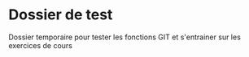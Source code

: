 # Dossier de test
Dossier temporaire pour tester les fonctions GIT et s'entrainer sur les exercices de cours
